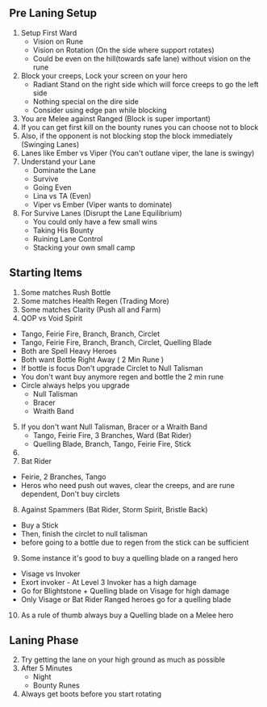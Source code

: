 ## Pre Laning Setup
1. Setup First Ward
   * Vision on Rune
   * Vision on Rotation (On the side where support rotates)
   * Could be even on the hill(towards safe lane) without vision on the rune
2. Block your creeps, Lock your screen on your hero
   * Radiant Stand on the right side which will force creeps to go the left side
   * Nothing special on the dire side
   * Consider using edge pan while blocking
4. You are Melee against Ranged (Block is super important)
5. If you can get first kill on the bounty runes you can choose not to block
6. Also, if the opponent is not blocking stop the block immediately (Swinging Lanes)
7. Lanes like Ember vs Viper (You can't outlane viper, the lane is swingy)
8. Understand your Lane
   * Dominate the Lane
   * Survive
   * Going Even
   * Lina vs TA (Even)
   * Viper vs Ember (Viper wants to dominate)
9. For Survive Lanes (Disrupt the Lane Equilibrium)
   * You could only have a few small wins
   * Taking His Bounty
   * Ruining Lane Control
   * Stacking your own small camp

## Starting Items
1. Some matches Rush Bottle
2. Some matches Health Regen (Trading More)
3. Some matches Clarity (Push all and Farm)
4. QOP vs Void Spirit
  * Tango, Feirie Fire, Branch, Branch, Circlet
  * Tango, Feirie Fire, Branch, Branch, Circlet, Quelling Blade
  * Both are Spell Heavy Heroes
  * Both want Bottle Right Away ( 2 Min Rune )
  * If bottle is focus Don't upgrade Circlet to Null Talisman
  * You don't want buy anymore regen and bottle the 2 min rune
  * Circle always helps you upgrade
      * Null Talisman
      * Bracer
      * Wraith Band
5. If you don't want  Null Talisman, Bracer or a Wraith Band
   * Tango, Feirie Fire, 3 Branches, Ward (Bat Rider)
   * Quelling Blade, Branch, Tango, Feirie Fire, Stick
6. 
7. Bat Rider
  * Feirie, 2 Branches, Tango 
  * Heros who need push out waves, clear the creeps, and are rune dependent, Don't buy circlets
8. Against Spammers (Bat Rider, Storm Spirit, Bristle Back)
  * Buy a Stick
  * Then, finish the circlet to null talisman
  * before going to a bottle due to regen from the stick can be sufficient
9. Some instance it's good to buy a quelling blade on a ranged hero
  * Visage vs Invoker
  * Exort invoker - At Level 3 Invoker has a high damage
  * Go for Blightstone + Quelling blade on Visage for high damage
  * Only Visage or Bat Rider Ranged heroes go for a quelling blade 
10. As a rule of thumb always buy a Quelling blade on a Melee hero


## Laning Phase

2. Try getting the lane on your high ground as much as possible
3. After 5 Minutes
    * Night
    * Bounty Runes 
4.  Always get boots before you start rotating

